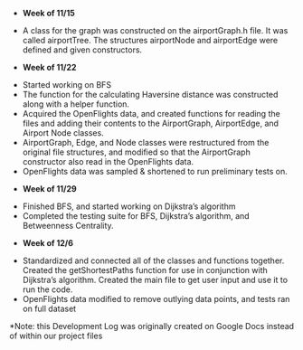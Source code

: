 * **Week of 11/15** 
- A class for the graph was constructed on the airportGraph.h file. It was called airportTree. The structures airportNode and airportEdge were defined and given constructors. 

* **Week of 11/22** 
- Started working on BFS
- The function for the calculating Haversine distance was constructed along with a helper function.
- Acquired the OpenFlights data, and created functions for reading the files and adding their contents to the AirportGraph, AirportEdge, and Airport Node classes.
- AirportGraph, Edge, and Node classes were restructured from the original file structures, and modified so that the AirportGraph constructor also read in the OpenFlights data.
- OpenFlights data was sampled & shortened to run preliminary tests on.

* **Week of 11/29** 
- Finished BFS, and started working on Dijkstra’s algorithm
- Completed the testing suite for BFS, Dijkstra’s algorithm, and Betweenness Centrality.

* **Week of 12/6** 
- Standardized and connected all of the classes and functions together. Created the getShortestPaths function for use in conjunction with Dijkstra’s algorithm. Created the main file to get user input and use it to run the code. 
- OpenFlights data modified to remove outlying data points, and tests ran on full dataset

*Note: this Development Log was originally created on Google Docs instead of within our project files

